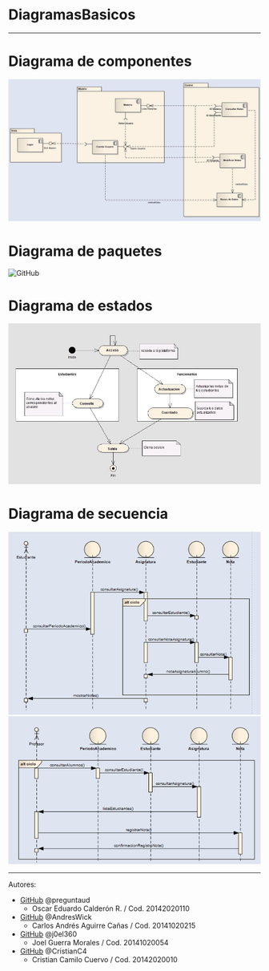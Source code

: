 # DiagramasBasicos
---

 # Diagrama de componentes
 ![GitHub](/Diagrama%20Componentes.JPG)
 # Diagrama de paquetes
 ![GitHub](/D%20Paquetes.jpg)
 # Diagrama de estados
 ![GitHub](/Diagrama%20de%20estado.JPG)
 # Diagrama de secuencia
 ![GitHub](/Diagrama%20de%20secuencia_%20mostrar%20notas.PNG)
 ![GitHub](/Diagrama%20de%20secuencia_%20registrar%20notas.PNG)
 
 ---
 
  Autores:
*  [GitHub](https://github.com/preguntaud)
    @preguntaud
    - Oscar Eduardo Calderón R.
    / Cod. 20142020110
*  [GitHub](https://github.com/AndresWick)
    @AndresWick
    - Carlos Andrés Aguirre Cañas
    / Cod. 20141020215
*  [GitHub](https://github.com/j0el360)
    @j0el360
    - Joel Guerra Morales
    / Cod. 20141020054
*  [GitHub](https://github.com/CristianC4)
    @CristianC4
    - Cristian Camilo Cuervo
    / Cod. 20142020010
